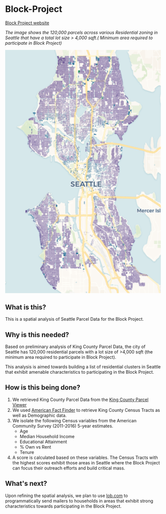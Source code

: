 # Block-Project
[Block Project website](http://www.the-block-project.com/home/)

*The image shows the 120,000 parcels across various Residential zoning in Seattle that have a total lot size > 4,000 sqft.( Minimum area required to participate in Block Project)*

![](https://github.com/argo-marketplace/Block-Project/blob/master/block-seattle.png)

## What is this?
This is a spatial analysis of Seattle Parcel Data for the Block Project. 

## Why is this needed?
Based on preliminary analysis of King County Parcel Data, the city of Seattle has 120,000 residential parcels with a lot size of >4,000 sqft (the minimum area required to participate in Block Project).

This analysis is aimed towards building a list of residential clusters in Seattle that exhibit amenable characteristics to participating in the Block Project.
		
## How is this being done?
 1. We retrieved King County Parcel Data from the [King County Parcel Viewer](gismaps.kingcounty.gov/parcelviewer2/)
 2. We used [American Fact Finder](https://factfinder.census.gov/faces/nav/jsf/pages/searchresults.xhtml?refresh=t) to retrieve King County Census Tracts as well as Demographic data.
 3. We isolate the following Census variables from the American Community Survey (2011-2016) 5-year estimates.
    - Age
    - Median Household Income
    - Educational Attainment
    - % Own vs Rent
    - Tenure
4. A score is calculated based on these variables. The Census Tracts with the highest scores exhibit those areas in Seattle where the Block Project can focus their outreach efforts and build critical mass.

## What's next?
Upon refining the spatial analysis,  we plan to use [lob.com](http://www.lob.com) to programmatically send mailers to households in areas that exhibit strong characteristics towards participating in the Block Project.
